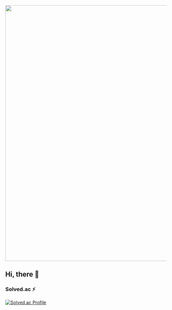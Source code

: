 <img src="https://github.com/jinoov/jinoov/assets/66049045/10f3fb76-a7cb-45f9-aad9-a97b3e871a88" width="800" />

## Hi, there 👋

### Solved.ac ⚡️

[![Solved.ac Profile](http://mazassumnida.wtf/api/v2/generate_badge?boj=jinho020)](https://solved.ac/jinho020/)
